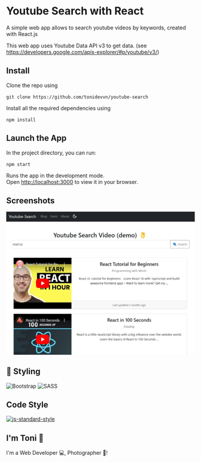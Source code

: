 # Youtube Search with React

A simple web app allows to search youtube videos by keywords, created with React.js

This web app uses Youtube Data API v3 to get data. (see https://developers.google.com/apis-explorer/#p/youtube/v3/)

## Install

Clone the repo using

<pre>
<code>git clone https://github.com/tonidevvn/youtube-search</code>
</pre>

Install all the required dependencies using

<pre>
<code>npm install</code>
</pre>

## Launch the App

In the project directory, you can run:

<pre>
<code>npm start</code>
</pre>

Runs the app in the development mode.\
Open [http://localhost:3000](http://localhost:3000) to view it in your browser.

## Screenshots

![Screenshot-1](/public/youtube-search-app-Screenshot_1.jpg?raw=true "Youtube Search")

## 🚀 Styling

![Bootstrap](https://img.shields.io/badge/bootstrap-%238511FA.svg?style=for-the-badge&logo=bootstrap&logoColor=white) ![SASS](https://img.shields.io/badge/SASS-hotpink.svg?style=for-the-badge&logo=SASS&logoColor=white)

## Code Style

<a href="https://github.com/standard/standard"><img alt="js-standard-style" src="https://camo.githubusercontent.com/ff3e730c1c3401d5a6628d17368fa46e566da747c2b85de971e228c44426dbee/68747470733a2f2f63646e2e7261776769742e636f6d2f7374616e646172642f7374616e646172642f6d61737465722f62616467652e737667" /></a>

## I'm Toni 👋

I'm a Web Developer 💻, Photographer 📸!
